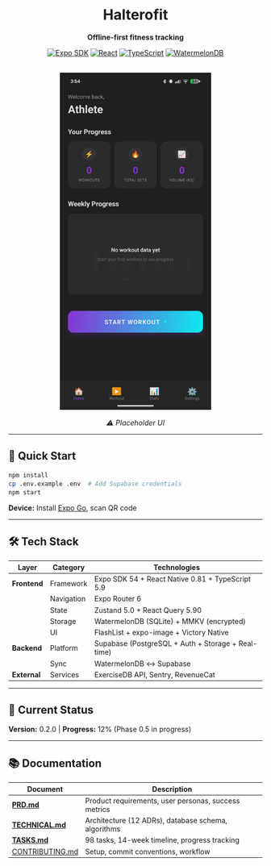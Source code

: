 <div align="center">

# Halterofit

**Offline-first fitness tracking**

[![Expo SDK](https://img.shields.io/badge/Expo-54.0.12-000020?style=flat&logo=expo)](https://expo.dev)
[![React](https://img.shields.io/badge/React-19.1.0-61DAFB?style=flat&logo=react)](https://react.dev)
[![TypeScript](https://img.shields.io/badge/TypeScript-5.9-3178C6?style=flat&logo=typescript)](https://typescriptlang.org)
[![WatermelonDB](https://img.shields.io/badge/WatermelonDB-Offline--First-00A36C?style=flat)](https://nozbe.github.io/WatermelonDB/)

<br/>

<img src="./docs/images/home-placeholder.jpeg" alt="Home Screen Placeholder" width="300"/>

_⚠️ Placeholder UI_

</div>

---

## 🚀 Quick Start

```bash
npm install
cp .env.example .env  # Add Supabase credentials
npm start
```

**Device:** Install [Expo Go](https://expo.dev/client), scan QR code

---

## 🛠️ Tech Stack

| Layer | Category | Technologies |
|-------|----------|-------------|
| **Frontend** | Framework | Expo SDK 54 + React Native 0.81 + TypeScript 5.9 |
| | Navigation | Expo Router 6 |
| | State | Zustand 5.0 + React Query 5.90 |
| | Storage | WatermelonDB (SQLite) + MMKV (encrypted) |
| | UI | FlashList + expo-image + Victory Native |
| **Backend** | Platform | Supabase (PostgreSQL + Auth + Storage + Real-time) |
| | Sync | WatermelonDB ↔ Supabase |
| **External** | Services | ExerciseDB API, Sentry, RevenueCat |

---

## 🎯 Current Status

**Version:** 0.2.0 | **Progress:** 12% (Phase 0.5 in progress)

---

## 📚 Documentation

| Document | Description |
|----------|-------------|
| **[PRD.md](./docs/PRD.md)** | Product requirements, user personas, success metrics |
| **[TECHNICAL.md](./docs/TECHNICAL.md)** | Architecture (12 ADRs), database schema, algorithms |
| **[TASKS.md](./docs/TASKS.md)** | 98 tasks, 14-week timeline, progress tracking |
| [CONTRIBUTING.md](./docs/CONTRIBUTING.md) | Setup, commit conventions, workflow |
